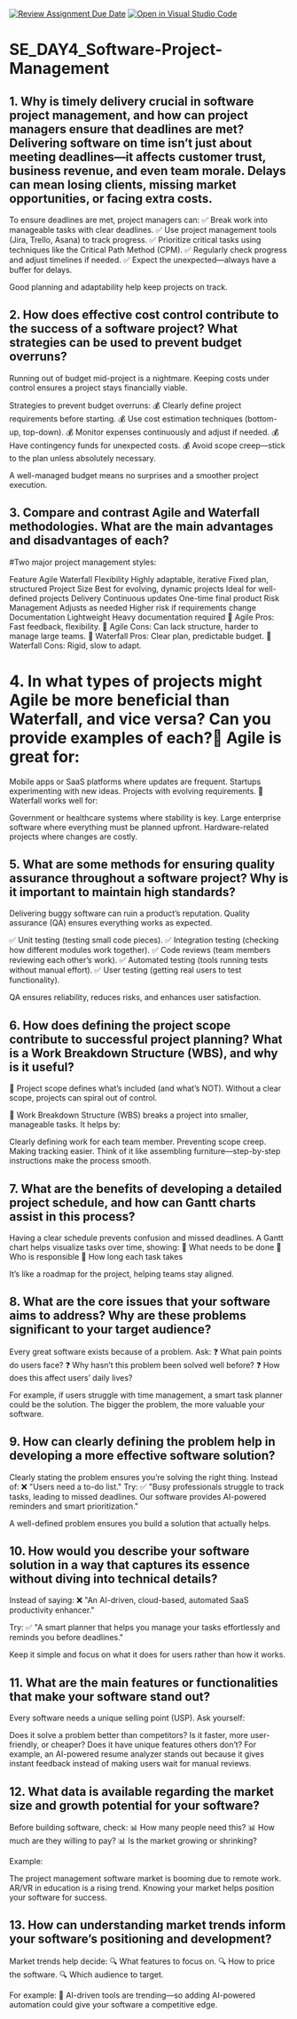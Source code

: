 [![Review Assignment Due Date](https://classroom.github.com/assets/deadline-readme-button-22041afd0340ce965d47ae6ef1cefeee28c7c493a6346c4f15d667ab976d596c.svg)](https://classroom.github.com/a/9pw6JKcu)
[![Open in Visual Studio Code](https://classroom.github.com/assets/open-in-vscode-2e0aaae1b6195c2367325f4f02e2d04e9abb55f0b24a779b69b11b9e10269abc.svg)](https://classroom.github.com/online_ide?assignment_repo_id=18361163&assignment_repo_type=AssignmentRepo)
# SE_DAY4_Software-Project-Management
## 1. Why is timely delivery crucial in software project management, and how can project managers ensure that deadlines are met?Delivering software on time isn’t just about meeting deadlines—it affects customer trust, business revenue, and even team morale. Delays can mean losing clients, missing market opportunities, or facing extra costs.

To ensure deadlines are met, project managers can:
✅ Break work into manageable tasks with clear deadlines.
✅ Use project management tools (Jira, Trello, Asana) to track progress.
✅ Prioritize critical tasks using techniques like the Critical Path Method (CPM).
✅ Regularly check progress and adjust timelines if needed.
✅ Expect the unexpected—always have a buffer for delays.

Good planning and adaptability help keep projects on track.

## 2. How does effective cost control contribute to the success of a software project? What strategies can be used to prevent budget overruns?
Running out of budget mid-project is a nightmare. Keeping costs under control ensures a project stays financially viable.

Strategies to prevent budget overruns:
💰 Clearly define project requirements before starting.
💰 Use cost estimation techniques (bottom-up, top-down).
💰 Monitor expenses continuously and adjust if needed.
💰 Have contingency funds for unexpected costs.
💰 Avoid scope creep—stick to the plan unless absolutely necessary.

A well-managed budget means no surprises and a smoother project execution.
## 3. Compare and contrast Agile and Waterfall methodologies. What are the main advantages and disadvantages of each?

#Two major project management styles:

Feature            	Agile	                        Waterfall
Flexibility     	Highly adaptable,            iterative	Fixed plan, structured
Project Size     	Best for evolving,           dynamic projects	Ideal for well-defined projects
Delivery	        Continuous updates	           One-time final product
Risk Management     	Adjusts as needed	        Higher risk if requirements change
Documentation	      Lightweight	                Heavy documentation required
🔹 Agile Pros: Fast feedback, flexibility.
🔹 Agile Cons: Can lack structure, harder to manage large teams.
🔹 Waterfall Pros: Clear plan, predictable budget.
🔹 Waterfall Cons: Rigid, slow to adapt.
# 4. In what types of projects might Agile be more beneficial than Waterfall, and vice versa? Can you provide examples of each?📌 Agile is great for:

Mobile apps or SaaS platforms where updates are frequent.
Startups experimenting with new ideas.
Projects with evolving requirements.
📌 Waterfall works well for:

Government or healthcare systems where stability is key.
Large enterprise software where everything must be planned upfront.
Hardware-related projects where changes are costly.

## 5. What are some methods for ensuring quality assurance throughout a software project? Why is it important to maintain high standards?
Delivering buggy software can ruin a product’s reputation. Quality assurance (QA) ensures everything works as expected.

✅ Unit testing (testing small code pieces).
✅ Integration testing (checking how different modules work together).
✅ Code reviews (team members reviewing each other’s work).
✅ Automated testing (tools running tests without manual effort).
✅ User testing (getting real users to test functionality).

QA ensures reliability, reduces risks, and enhances user satisfaction.
## 6. How does defining the project scope contribute to successful project planning? What is a Work Breakdown Structure (WBS), and why is it useful?
📌 Project scope defines what’s included (and what’s NOT). Without a clear scope, projects can spiral out of control.

📌 Work Breakdown Structure (WBS) breaks a project into smaller, manageable tasks. It helps by:

Clearly defining work for each team member.
Preventing scope creep.
Making tracking easier.
Think of it like assembling furniture—step-by-step instructions make the process smooth.
## 7. What are the benefits of developing a detailed project schedule, and how can Gantt charts assist in this process?
Having a clear schedule prevents confusion and missed deadlines. A Gantt chart helps visualize tasks over time, showing:
📅 What needs to be done
📅 Who is responsible
📅 How long each task takes

It’s like a roadmap for the project, helping teams stay aligned.
## 8. What are the core issues that your software aims to address? Why are these problems significant to your target audience?
Every great software exists because of a problem. Ask:
❓ What pain points do users face?
❓ Why hasn’t this problem been solved well before?
❓ How does this affect users’ daily lives?

For example, if users struggle with time management, a smart task planner could be the solution. The bigger the problem, the more valuable your software.
## 9. How can clearly defining the problem help in developing a more effective software solution?
Clearly stating the problem ensures you’re solving the right thing. Instead of:
❌ "Users need a to-do list."
Try:
✅ "Busy professionals struggle to track tasks, leading to missed deadlines. Our software provides AI-powered reminders and smart prioritization."

A well-defined problem ensures you build a solution that actually helps.
## 10. How would you describe your software solution in a way that captures its essence without diving into technical details?
Instead of saying:
❌ "An AI-driven, cloud-based, automated SaaS productivity enhancer."

Try:
✅ "A smart planner that helps you manage your tasks effortlessly and reminds you before deadlines."

Keep it simple and focus on what it does for users rather than how it works.
## 11. What are the main features or functionalities that make your software stand out?
Every software needs a unique selling point (USP). Ask yourself:

Does it solve a problem better than competitors?
Is it faster, more user-friendly, or cheaper?
Does it have unique features others don’t?
For example, an AI-powered resume analyzer stands out because it gives instant feedback instead of making users wait for manual reviews.
## 12. What data is available regarding the market size and growth potential for your software?
Before building software, check:
📊 How many people need this?
📊 How much are they willing to pay?
📊 Is the market growing or shrinking?

Example:

The project management software market is booming due to remote work.
AR/VR in education is a rising trend.
Knowing your market helps position your software for success.
## 13. How can understanding market trends inform your software’s positioning and development?
Market trends help decide:
🔍 What features to focus on.
🔍 How to price the software.
🔍 Which audience to target.

For example:
📌 AI-driven tools are trending—so adding AI-powered automation could give your software a competitive edge.
